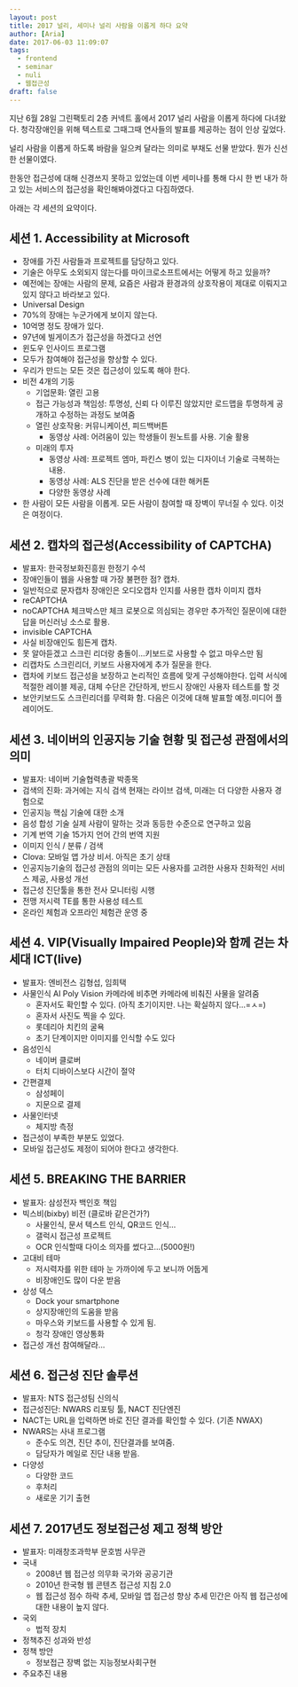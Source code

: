 ```yaml
---
layout: post
title: 2017 널리, 세미나 널리 사람을 이롭게 하다 요약
author: [Aria]
date: 2017-06-03 11:09:07
tags:
  - frontend
  - seminar
  - nuli
  - 웹접근성
draft: false
---
```


지난 6월 28일 그린팩토리 2층 커넥트 홀에서 2017 널리 사람을 이롭게 하다에 다녀왔다.
청각장애인을 위해 텍스트로 그때그때 연사들의 발표를 제공하는 점이 인상 깊었다.

널리 사람을 이롭게 하도록 바람을 일으켜 달라는 의미로 부채도 선물 받았다.
뭔가 신선한 선물이였다.

한동안 접근성에 대해 신경쓰지 못하고 있었는데 이번 세미나를 통해 다시 한 번 내가 하고 
있는 서비스의 접근성을 확인해봐야겠다고 다짐하였다.

아래는 각 세션의 요약이다.

## 세션 1. Accessibility at Microsoft
* 장애를 가진 사람들과 프로젝트를 담당하고 있다.
* 기술은 아무도 소외되지 않는다를 마이크로소프트에서는 어떻게 하고 있을까?
* 예전에는 장애는 사람의 문제, 요즘은 사람과 환경과의 상호작용이 제대로 이뤄지고 있지 않다고 바라보고 있다.
* Universal Design
* 70%의 장애는 누군가에게 보이지 않는다.
* 10억명 정도 장애가 있다.
* 97년에 빌게이츠가 접근성을 하겠다고 선언
* 윈도우 인사이드 프로그램
* 모두가 참여해야 접근성을 향상할 수 있다.
* 우리가 만드는 모든 것은 접근성이 있도록 해야 한다.
* 비전 4개의 기둥
    * 기업문화: 열린 고용
    * 접근 가능성과 책임성: 투명성, 신뢰 다 이루진 않았지만 로드맵을 투명하게 공개하고 수정하는 과정도 보여줌
    * 열린 상호작용: 커뮤니케이션, 피드백버튼
        * 동영상 사례: 어려움이 있는 학생들이 원노트를 사용. 기술 활용
    * 미래의 투자 
        * 동영상 사례: 프로젝트 엠마, 파킨스 병이 있는 디자이너 기술로 극복하는 내용.
        * 동영상 사례: ALS 진단을 받은 선수에 대한 해커톤
        * 다양한 동영상 사례     
* 한 사람이 모든 사람을 이롭게. 모든 사람이 참여할 때 장벽이 무너질 수 있다. 이것은 여정이다.

## 세션 2. 캡차의 접근성(Accessibility of CAPTCHA) 
* 발표자: 한국정보화진흥원 한정기 수석
* 장애인들이 웹을 사용할 때 가장 불편한 점? 캡차.
* 일반적으로 문자캡차 장애인은 오디오캡차 인지를 사용한 캡차 이미지 캡차
* reCAPTCHA 
* noCAPTCHA 체크박스만 체크 로봇으로 의심되는 경우만 추가적인 질문이에 대한 답을 머신러닝 소스로 활용.
* invisible CAPTCHA
* 사실 비장애인도 힘든게 캡차.
* 못 알아듣겠고 스크린 리더랑 충돌이…키보드로 사용할 수 없고 마우스만 됨
* 리캡차도 스크린리더, 키보드 사용자에게 추가 질문을 한다. 
* 캡차에 키보드 접근성을 보장하고 논리적인 흐름에 맞게 구성해야한다. 입력 서식에 적절한 레이블 제공, 
  대체 수단은 간단하게, 반드시 장애인 사용자 테스트를 할 것
* 보안키보드도 스크린리더를 무력화 함. 다음은 이것에 대해 발표할 예정.미디어 플레이어도.

## 세션 3. 네이버의 인공지능 기술 현황 및 접근성 관점에서의 의미
* 발표자: 네이버 기술협력총괄 박종목
* 검색의 진화: 과거에는 지식 검색 현재는 라이브 검색, 미래는 더 다양한 사용자 경험으로 
* 인공지능 핵심 기술에 대한 소개
* 음성 합성 기술 실제 사람이 말하는 것과 동등한 수준으로 연구하고 있음
* 기계 번역 기술 15가지 언어 간의 번역 지원 
* 이미지 인식 / 분류 / 검색
* Clova: 모바일 앱 가상 비서. 아직은 초기 상태
* 인공지능기술의 접근성 관점의 의미는 모든 사용자를 고려한 사용자 친화적인 서비스 제공, 사용성 개선 
* 접근성 진단툴을 통한 전사 모니터링 시행 
* 전맹 저시력 TE를 통한 사용성 테스트
* 온라인 체험과 오프라인 체험관 운영 중

## 세션 4. VIP(Visually Impaired People)와 함께 걷는 차세대 ICT(live)
* 발표자: 엔비전스 김형섭, 임희택
* 사물인식 AI Poly Vision 카메라에 비추면 카메라에 비춰진 사물을 알려줌
    * 혼자서도 확인할 수 있다. (아직 초기이지만. 나는 확실하지 않다...=ㅅ=)
    * 혼자서 사진도 찍을 수 있다. 
    * 롯데리아 치킨의 굴욕
    * 초기 단계이지만 이미지를 인식할 수도 있다
* 음성인식
    * 네이버 클로버
    * 터치 디바이스보다 시간이 절약
* 간편결제
    * 삼성페이 
    * 지문으로 결제
* 사물인터넷
    * 체지방 측정
* 접근성이 부족한 부분도 있었다. 
* 모바일 접근성도 제정이 되어야 한다고 생각한다.

## 세션 5. BREAKING THE BARRIER
* 발표자: 삼성전자 백인호 책임
* 빅스비(bixby) 비전 (클로바 같은건가?) 
    * 사물인식, 문서 텍스트 인식, QR코드 인식…
    * 갤럭시 접근성 프로젝트 
    * OCR 인식할때 다이소 의자를 썼다고…(5000원!)
* 고대비 테마
    * 저시력자를 위한 테마 눈 가까이에 두고 보니까 어둡게
    * 비장애인도 많이 다운 받음
* 상성 덱스
    * Dock your smartphone
    * 상지장애인의 도움을 받음
    * 마우스와 키보드를 사용할 수 있게 됨.
    * 청각 장애인 영상통화 
* 접근성 개선 참여해달라...

## 세션 6. 접근성 진단 솔루션
* 발표자: NTS 접근성팀 신의식
* 접근성진단: NWARS 리포팅 툴, NACT 진단엔진
* NACT는 URL을 입력하면 바로 진단 결과를 확인할 수 있다.  (기존 NWAX)
* NWARS는 사내 프로그램
    * 준수도 의견, 진단 추이, 진단결과를 보여줌.
    * 담당자가 메일로 진단 내용 받음.
* 다양성
    * 다양한 코드
    * 후처리
    * 새로운 기기 출현

## 세션 7. 2017년도 정보접근성 제고 정책 방안
* 발표자: 미래창조과학부 문호범 사무관
* 국내
    * 2008년 웹 접근성 의무화 국가와 공공기관
    * 2010년 한국형 웹 콘텐츠 접근성 지침 2.0
    * 웹 접근성 점수 하락 추세, 모바일 앱 접근성 향상 추세 민간은 아직 웹 접근성에 대한 내용이 높지 않다.
* 국외
    * 법적 장치
* 정책추진 성과와 반성
* 정책 방안
    * 정보접근 장벽 없는 지능정보사회구현
* 주요추진 내용